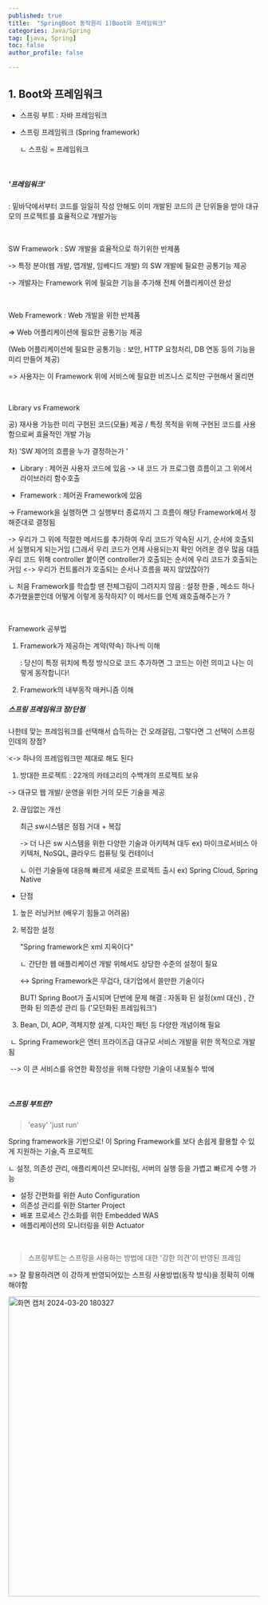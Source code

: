 ```yaml
---
published: true
title:  "SpringBoot 동작원리 1)Boot와 프레임워크"
categories: Java/Spring
tag: [java, Spring] 
toc: false
author_profile: false 

---
```




## 1. Boot와 프레임워크

* 스프링 부트 : 자바 프레임워크

* 스프링 프레임워크 (Spring framework)

  ㄴ 스프링 = 프레임워크 

<br>

##### '프레임워크' 

: 밑바닥에서부터 코드를 일일히 작성 안해도 이미 개발된 코드의 큰 단위들을 받아 대규모의 프로젝트를 효율적으로 개발가능

<br>

SW Framework : SW 개발을 효율적으로 하기위한 반제품

-> 특정 분야(웹 개발, 앱개발, 임베디드 개발) 의 SW 개발에 필요한 공통기능 제공 

-> 개발자는 Framework 위에 필요한 기능을 추가해 전체 어플리케이션 완성 

<br>

Web Framework : Web 개발을 위한 반제품 

=> Web 어플리케이션에 필요한 공통기능 제공 

(Web 어플리케이션에 필요한 공통기능 : 보안, HTTP 요청처리, DB 연동 등의 기능을 미리 만들어 제공)

=> 사용자는 이 Framework 위에 서비스에 필요한 비즈니스 로직만 구현해서 올리면 

<br>

Library vs Framework 

공) 재사용 가능한 미리 구현된 코드(모듈) 제공 / 특정 목적을 위해 구현된 코드를 사용함으로써 효율적인 개발 가능 

차) 'SW 제어의 흐름을 누가 결정하는가 ' 

* Library : 제어권 사용자 코드에 있음  -> 내 코드 가 프로그램 흐름이고 그 위에서 라이브러리 함수호출 

* Framework : 제어권 Framework에 있음 

-> Framework을 실행하면 그 실행부터 종료까지 그 흐름이 해당 Framework에서 정해준대로 결정됨 

-> 우리가 그 위에 적절한 메서드를 추가하여 우리 코드가 약속된 시기, 순서에 호출되서 실행되게 되는거임  (그래서 우리 코드가 언제 사용되는지 확인 어려운 경우 많음 대뜸 우리 코드 위해 controller 붙이면 controller가 호출되는 순서에 우리 코드가 호출되는거임 <-> 우리가 컨트롤러가 호출되는 순서나 흐름을 짜지 않았잖아?)

ㄴ 처음 Framework를 학습할 땐 전체그림이 그려지지 않음 : 설정 한줄 , 메소드 하나 추가했을뿐인데 어떻게 이렇게 동작하지? 이 메서드를 언제 왜호출해주는가 ?

<br> 

Framework 공부법 

1. Framework가 제공하는 계약(약속) 하나씩 이해 

   : 당신이 특정 위치에 특정 방식으로 코드 추가하면 그 코드는 이런 의미고 나는 이렇게 동작합니다! 

2. Framework의 내부동작 매커니즘 이해 





##### 스프링 프레임워크 장/단점 

나한테 맞는 프레임워크를 선택해서 습득하는 건 오래걸림, 그렇다면 그 선택이 스프링인데의 장점? 

<-> 하나의 프레임워크만 제대로 해도 된다 



1. 방대한 프로젝트 : 22개의 카테고리의 수백개의 프로젝트 보유 

-> 대규모 웹 개발/ 운영을 위한 거의 모든 기술을 제공 



2. 끊임없는 개선 

   최근 sw시스템은 점점 거대 + 복잡 

   -> 더 나은 sw 시스템을 위한 다양한 기술과 아키텍쳐 대두 ex) 마이크로서비스 아키텍처, NoSQL, 클라우드 컴퓨팅 및 컨테이너

   ㄴ 이런 기술들에 대응해 빠르게 새로운 프로젝트 출시 ex) Spring Cloud, Spring Native 



* 단점  


1. 높은 러닝커브 (배우기 힘들고 어려움) 

2. 복잡한 설정

   "Spring framework은 xml 지옥이다"

   ㄴ 간단한 웹 애플리케이션 개발 위해서도 상당한 수준의 설정이 필요 

   <-> Spring Framework은 무겁다, 대기업에서 쓸만한 기술이다 

   BUT! Spring Boot가 출시되며 단번에 문제 해결 : 자동화 된 설정(xml 대신) , 간편화 된 의존성 관리 등 ('모던화된 프레임워크')

3.  Bean, DI, AOP, 객체지향 설계, 디자인 패턴 등 다양한 개념이해 필요 

​	ㄴ Spring Framework은 엔터 프라이즈급 대규모 서비스 개발을 위한 목적으로 개발됨 

​	--> 이 큰 서비스를 유연한 확정성을 위해 다양한 기술이 내포될수 밖에

<br> 



##### 스프링 부트란? 

> 'easy'  'just run'  

Spring framework을 기반으로! 이 Spring Framework를 보다 손쉽게 활용할 수 있게 지원하는 기술,즉 프로젝트 

ㄴ 설정, 의존성 관리, 애플리케이션 모니터링, 서버의 실행 등을 가볍고 빠르게 수행 가능 

* 설정 간편화를 위한 Auto Configuration 
* 의존성 관리를 위한 Starter Project
* 배포 프로세스 간소화를 위한 Embedded WAS
* 애플리케이션의 모니터링을 위한 Actuator 

<br>

> 스프링부트는 스프링을 사용하는 방법에 대한 '강한 의견'이 반영된 프레임

=> 잘 활용하려면 이 강하게 반영되어있는 스프링 사용방법(동작 방식)을 정확히 이해해야함



<img width="600" alt="화면 캡처 2024-03-20 180327" src="https://github.com/Vida0822/SpringBoot-JPA/assets/132312673/d628f8ec-4be0-4729-b832-310df88a1068">

